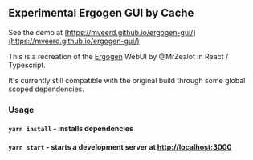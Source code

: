 ## Experimental Ergogen GUI by Cache
See the demo at [https://mveerd.github.io/ergogen-gui/](https://mveerd.github.io/ergogen-gui/)

This is a recreation of the [Ergogen](https://github.com/mrzealot/ergogen) WebUI by @MrZealot in React / Typescript.  

It's currently still compatible with the original build through some global scoped dependencies.


### Usage 

#### `yarn install` - installs dependencies

#### `yarn start` - starts a development server at [http://localhost:3000](http://localhost:3000) 
